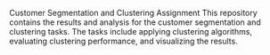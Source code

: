 Customer Segmentation and Clustering Assignment
This repository contains the results and analysis for the customer segmentation and clustering tasks. The tasks include applying clustering algorithms, evaluating clustering performance, and visualizing the results.
